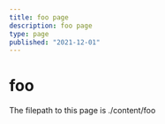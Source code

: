 ```yaml
---
title: foo page
description: foo page
type: page
published: "2021-12-01"
---
```


# foo
The filepath to this page is ./content/foo

